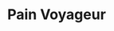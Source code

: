 ---
restaurant_type: Bistro & Café
title: Pain Voyageur
description: Une boulangerie-café artisanale offrant des viennoiseries et des repas légers.
location: 234 rue King Ouest, Sherbrooke
--- 